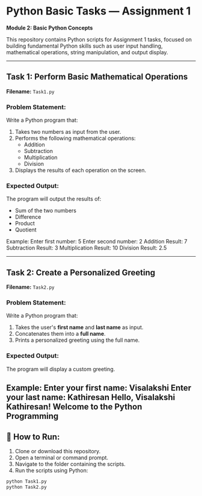 # Python Basic Tasks — Assignment 1  
**Module 2: Basic Python Concepts**

This repository contains Python scripts for Assignment 1 tasks, focused on building fundamental Python skills such as user input handling, mathematical operations, string manipulation, and output display.

---

##  Task 1: Perform Basic Mathematical Operations  

**Filename:** `Task1.py`

###  Problem Statement:
Write a Python program that:
1. Takes two numbers as input from the user.
2. Performs the following mathematical operations:
   - Addition
   - Subtraction
   - Multiplication
   - Division
3. Displays the results of each operation on the screen.

###  Expected Output:
The program will output the results of:
- Sum of the two numbers
- Difference
- Product
- Quotient

  
Example:
    Enter first number: 5
    Enter second number: 2 
    Addition Result: 7 
    Subtraction Result: 3 
    Multiplication Result: 10 
    Division Result: 2.5

---

## Task 2: Create a Personalized Greeting  

**Filename:** `Task2.py`

###  Problem Statement:
Write a Python program that:
1. Takes the user's **first name** and **last name** as input.
2. Concatenates them into a **full name**.
3. Prints a personalized greeting using the full name.

###  Expected Output:
The program will display a custom greeting.  

Example:
     Enter your first name: Visalakshi
     Enter your last name: Kathiresan
     Hello,  Visalakshi Kathiresan! Welcome to  the Python Programming
---

## 🚀 How to Run:

1. Clone or download this repository.
2. Open a terminal or command prompt.
3. Navigate to the folder containing the scripts.
4. Run the scripts using Python:

```bash
python Task1.py
python Task2.py



